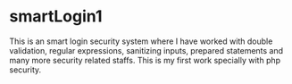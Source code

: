 # smartLogin1
This is an smart login security system where I have worked with double validation, regular expressions, sanitizing inputs, prepared statements and many more security related staffs. This is my first work specially with php security. 
